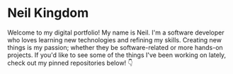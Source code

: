 # Neil Kingdom

Welcome to my digital portfolio! 
My name is Neil. I'm a software developer who loves learning new technologies and refining my skills.
Creating new things is my passion; whether they be software-related or more hands-on projects.
If you'd like to see some of the things I've been working on lately, check out my pinned repositories below! 👇
